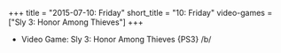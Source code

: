 +++
title = "2015-07-10: Friday"
short_title = "10: Friday"
video-games = ["Sly 3: Honor Among Thieves"]
+++


* Video Game: Sly 3: Honor Among Thieves {PS3} /b/